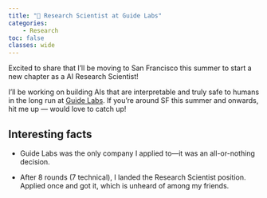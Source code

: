 ```yaml
---
title: "🎉 Research Scientist at Guide Labs"
categories: 
    - Research
toc: false
classes: wide
---
```


Excited to share that I’ll be moving to San Francisco this summer to 
start a new chapter as a AI Research Scientist!

I’ll be working on building AIs that are 
interpretable and truly safe to humans in the long run at [Guide Labs](https://www.guidelabs.ai/). 
If you’re around SF this summer and onwards, hit me up — would love to catch up!

## Interesting facts

- Guide Labs was the only company I applied to—it was an all-or-nothing decision.

- After 8 rounds (7 technical), I landed the Research Scientist position. Applied once and got it, which is unheard of among my friends.
